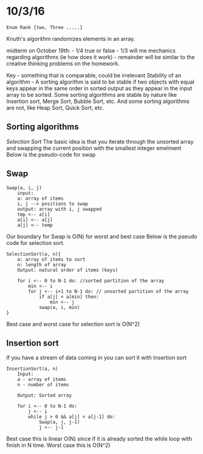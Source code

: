 # 10/3/16

`Enum Rank {two, Three .....}`

Knuth's algorithm randomizes elements in an array.

midterm on October 19th:
	- 1/4 true or false
	- 1/3 will me mechanics regarding algorithms (ie how does it work)
	- remainder will be similar to the creative thinking problems on the homework.

Key - something that is comparable, could be irrelevant
Stability of an algorithm - A sorting algorithm is said to be stable if two objects with equal keys appear in the same order in sorted output as they appear in the input array to be sorted. Some sorting algorithms are stable by nature like Insertion sort, Merge Sort, Bubble Sort, etc. And some sorting algorithms are not, like Heap Sort, Quick Sort, etc.
## Sorting algorithms

*Selection Sort*
The basic idea is that you iterate through the unsorted array and swapping the current position with the smallest integer emelment
Below is the pseudo-code for swap
## Swap
```
Swap(a, i, j)
	input:
	a: array of items
	i, j --> positions to swap
	output: array with i, j swapped
	tmp <-- a[i]
	a[i] <-- a[j]
	a[j] <-- temp

```
Our boundary for Swap is O(N) for worst and best case
Below is the pseudo code for selection sort.
```
SelectionSort(a, n){
	a: array of items to sort
	n: length of array
	Output: natural order of items (keys)

	for i <-- 0 to N-1 do: //sorted partition of the array
		min <-- i
		for j <-- i+1 to N-1 do: // unsorted partition of the array
			if a[j] < a[min] then:
				min <-- j
			swap(a, i, min)
}
```
Best case and worst case for selection sort is O(N^2)

## Insertion sort
If you have a stream of data coming in you can sort it with Insertion sort

```
InsertionSort(a, n)
	Input:
	a - array of items
	n - number of items

	Output: Sorted array

	for i <-- 0 to N-1 do:
		j <-- i
		while j > 0 && a[j] < a[j-1] do:
			Swap(a, j, j-1)
			j <-- j-1

```
Best case this is linear O(N) since if it is already sorted the while loop with finish in N time. Worst case this is O(N^2)
